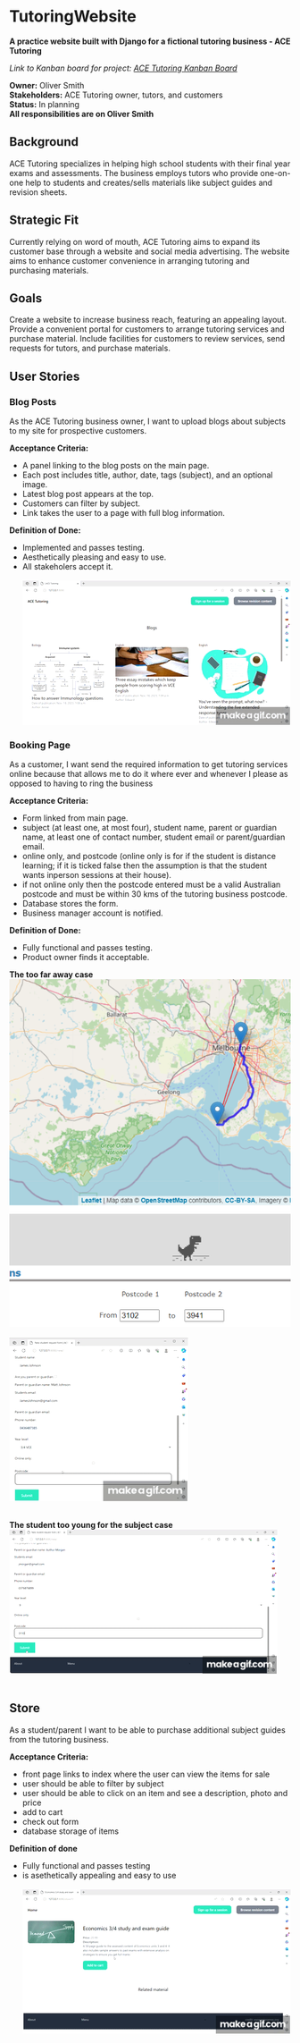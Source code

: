 # TutoringWebsite

**A practice website built with Django for a fictional tutoring business - ACE Tutoring**

*Link to Kanban board for project: [ACE Tutoring Kanban Board](https://github.com/users/smithoj1171077/projects/3/views/1)*

**Owner:** Oliver Smith  
**Stakeholders:** ACE Tutoring owner, tutors, and customers  
**Status:** In planning    
**All responsibilities are on Oliver Smith**

## Background

ACE Tutoring specializes in helping high school students with their final year exams and assessments. The business employs tutors who provide one-on-one help to students and creates/sells materials like subject guides and revision sheets.

## Strategic Fit

Currently relying on word of mouth, ACE Tutoring aims to expand its customer base through a website and social media advertising. The website aims to enhance customer convenience in arranging tutoring and purchasing materials.

## Goals

Create a website to increase business reach, featuring an appealing layout. Provide a convenient portal for customers to arrange tutoring services and purchase material. Include facilities for customers to review services, send requests for tutors, and purchase materials.

## User Stories

### Blog Posts

As the ACE Tutoring business owner, I want to upload blogs about subjects to my site for prospective customers.

**Acceptance Criteria:**
- A panel linking to the blog posts on the main page.
- Each post includes title, author, date, tags (subject), and an optional image.
- Latest blog post appears at the top.
- Customers can filter by subject.
- Link takes the user to a page with full blog information.

**Definition of Done:**
- Implemented and passes testing.
- Aesthetically pleasing and easy to use.
- All stakeholers accept it.
<br></br>
![](https://github.com/smithoj1171077/TutoringWebsite/blob/b39e39c3890139a276e14f3ff4fdfbc655d5a3e4/Exploring_blogs.gif)

### Booking Page

As a customer, I want send the required information to get tutoring services online because that allows me to do it where ever and whenever I please as opposed to having to ring the business

**Acceptance Criteria:**
- Form linked from  main page.
- subject (at least one, at most four), student name, parent or guardian name, at least one of contact number, student email or parent/guardian email.
- online only, and postcode (online only is for if the student is distance learning; if it is ticked false then the assumption is that the student wants inperson sessions at their house).
- if not online only then the postcode entered must be a valid Australian postcode and must be within 30 kms of the tutoring business postcode. 
- Database stores the form.
- Business manager account is notified.

**Definition of Done:**
- Fully functional and passes testing.
- Product owner finds it acceptable.

**The too far away case**
<br>![alt text](distance.PNG)</br>
<br>
![](https://github.com/smithoj1171077/TutoringWebsite/blob/b39e39c3890139a276e14f3ff4fdfbc655d5a3e4/new_student_too_far.gif)
</br>

<br>**The student too young for the subject case**</br>
![](https://github.com/smithoj1171077/TutoringWebsite/blob/b39e39c3890139a276e14f3ff4fdfbc655d5a3e4/Student_too_young.gif)
<br></br>
## Store

As a student/parent I want to be able to purchase additional subject guides from the tutoring business. 

**Acceptance Criteria:**
- front page links to index where the user can view the items for sale
- user should be able to filter by subject
- user should be able to click on an item and see a description, photo and price
- add to cart
- check out form
- database storage of items

**Definition of done**
- Fully functional and passes testing
- is asethetically appealing and easy to use
<br></br>
![](https://github.com/smithoj1171077/TutoringWebsite/blob/b39e39c3890139a276e14f3ff4fdfbc655d5a3e4/Store_and_add_to_cart.gif)

